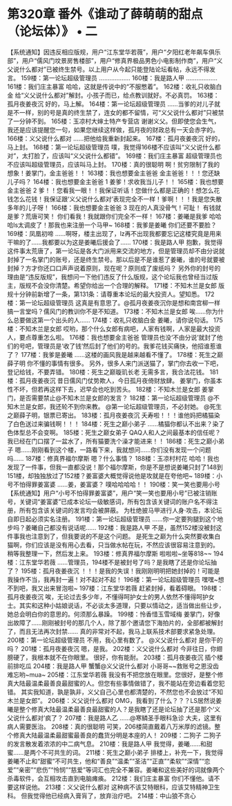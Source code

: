 # 第320章 番外《谁动了薛萌萌的甜点（论坛体）》 • 二
【系统通知】因违反相应版规，用户“江东堂华若薇”，用户“夕阳红老年飙车俱乐部”，用户“儒风门坟景房售楼部”，用户“修真界极品男色小电影制作商”，用户“义父说什么都对”已被终生禁号。以上用户从今起只能登陆论坛看帖，永远不得发言。
159楼：第一论坛超级管理员
………………
160楼：我是路人甲
………………
161楼：我们庄主暴富
哈哈，这就是传说中的“不服憋着”。
162楼：收礼只收脑白金
给“义父说什么都对”解封。小孩子而已，给点教训就好。不必真罚。
163楼：孤月夜姜夜沉
好的，马上解。
164楼：第一论坛超级管理员
……当爹的对儿子就是不一样，别的号是真的终生禁了，连女的都不留情，可“义父说什么都对”只被禁了一分钟不到。
165楼：玉凉村大婶土特产专营店
谢谢义父。但即使您会生气，我还是应该提醒您一句，如果您继续这样做，孤月夜的财政总有一天会赤字的。
166楼：义父说什么都对
……把他给我重新封起来。
167楼：孤月夜姜夜沉
好的，马上封。
168楼：第一论坛超级管理员
噗，我觉得166楼不应该叫“义父说什么都对”，太打脸了，应该叫“义父说什么都错”。
169楼：我们庄主暴富
超级管理员也不应该叫超级管理员，应该叫马上封。
170楼：真的很聪明
啊！贫穷限制了我的想象！姜掌门，金主爸爸！！
163楼：我也想要金主爸爸
金主爸爸！！！您还缺儿子吗？
164楼：我也想要金主爸爸 1
姜爹！求收我当儿子！！
165楼：我也想要金主爸爸 2
爹！！您看我一眼！！我保证听话！您做什么都是正确的！想怎么花钱怎么花钱！我保证跟‘义父说什么都对’表现完全不一样！爹啊！！！我是您失散多年的儿子呀！
166楼：我也想要金主爸爸 3
现在的人真没骨气！可耻！
有钱就是爹？荒唐可笑！
你们看我！我就跟你们完全不一样！
167楼：姜曦是我爹
哈哈哈ls太调皮了！那我也来注册一个马甲~
168楼：我爹是姜曦
你们还要不要脸？
169楼：凤凰初啼
……啊呀，楼主出现了，lz再不出现我都要忘记这楼究竟是用来干嘛的了……我都要以为这是姜曦后援会了……
170楼：我是路人甲
抱歉，我觉得这件事太荒唐了，第一论坛是各大门派用来交流的地方，但是管理员却不由分说就封掉了一名掌门的账号，还是终生禁号。那以后是不是谁惹了姜曦，谁的号就要被封掉？方才你还口口声声说着原则，现在呢？原则成了废纸吗？
另外你的封号的理由是“违反版规”，我想问一下他们违反了什么版规，这个论坛我也曾经当过版主，版规不会没你清楚。希望你给出一个合理的解释。
171楼：不知木兰是女郎
版规十分钟前新增了一条，第131条：请尊重本论坛的最大投资人。望知悉。
172楼：第一论坛超级管理员
这真是有意思了。@孤月夜姜夜沉你是想和南宫柳一样搞一言堂吗？儒风门的教训你不是不知道。
173楼：不知木兰是女郎
唉……你为什么总要做这第一个出头的人……
174楼：收礼只收脑白金
姜曦，请你说句话。
175楼：不知木兰是女郎
哎哟，那个什么女郎有病吧，人家有钱啊，人家是最大投资人，要点尊重怎么啦。
176楼：我也想要金主爸爸
管理员也没‘不由分说’就封了他们的号吧，管理员是‘收了钱’然后封了他们的号的。我爹花钱买痛快，他招谁惹谁了？
177楼：我爹是姜曦
……这楼的画风我是越来越看不懂了。
178楼：死生之巅薛子明
你不懂的事情有很多。
另外，很多人来门派送猫了，掌门你去收一下吧，登记给钱，不要弄错。
180楼：死生之巅璇玑长老
无需多言，我合法花钱。
181楼：孤月夜姜夜沉
昔日儒风门仗势欺人，今日孤月夜倚财放肆。
姜掌门，你虽本性不坏，但若再这样下去，迟早会也吃到苦头。
182楼：不知木兰是女郎
姜掌门，是否需要禁止@不知木兰是女郎的发言？
182楼：第一论坛超级管理员
@不知木兰是女郎，我还轮不到你来教。
@第一论坛超级管理员，不必封她。
@死生之巅薛子明，银票已寄出。
183楼：孤月夜姜夜沉
夭寿啦！！！谁他妈把橘猫染了白色送过来骗钱啊！！！
184楼：死生之巅小弟子
……橘猫你都认不出来？染了色体型总不会变啊。
185楼：死生之巅女弟子
QAQ人和人之间最基本的信任呢？
我已经在门口摆了一盆水了，所有猫要洗个澡才能进来！！
186楼：死生之巅小弟子
嗯……刚刚看到这个楼，一路看下来，我就想问……你们没有发现一个问题吗……
187楼：修真界福尔摩斯
嗯？什么事情？
188楼：玉凉村村花
哈哈！我也发现了一件事，但我一直都没说！那个福尔摩斯，你是不是想说姜曦只封了148到151楼，却独独放过了152楼？姜富婆大概觉得说他是攻就是在夸他吧~
189楼：小号不怕得罪姜富婆
……姜，姜富婆？
噗哈哈哈哈！！
190楼：笑一笑也要用小号
【系统通知】用户“小号不怕得罪姜富婆”，用户“笑一笑也要用小号”已被注销账号，关键词“姜富婆”已成本论坛一级敏感词，所有包含该关键词的账户名不得注册，所有包含该关键词的发言均会被屏蔽。
为杜绝披马甲进行人身·攻击，本论坛自即日起必须实名注册。
191楼：第一论坛超级管理员
……你一定要狗腿到这个地步吗？姜曦自己都没有说话呢……
192楼：我是路人甲
不是，虽然152楼没被封这件事我也注意到了，但我要说的不是这个问题。
是死生之巅为什么突然要收集白猫啊，你们应该是没有用心去看，只当做水帖在玩，不然应该很容易注意到的。
稍等我整理一下，然后发上来。
193楼：修真界福尔摩斯
啦啦啦~坐等818~~
194楼：江东堂华若薇
……管理员，194楼不是被封号了吗？是我瞎了还是你论坛抽了？
195楼：孤月夜姜夜沉
！！！是我的失误！我刚刚明明把她封掉的！可能是我操作不当，我再封一遍！对不起对不起！
196楼：第一论坛超级管理员
嘿嘿~想不到吧，我又出来冒泡啦~
197楼：江东堂华若薇
赶紧封掉，看着碍眼。
198楼：孤月夜姜夜沉
唉，无论过去多少年，不懂得呵护女士的男人依然不懂得呵护女士。其实和这种小姑娘说话，不必谈太多道理，只要以情动之，适当做出些让步，她总会明白你的意思的。何须那么暴躁。
199楼：怜香惜玉雪域梅
姜掌门，好像出故障了……刚刚被封号的那几个人，除了那个邀请您下海拍片的，全部都被解封了，而且无法再次封禁……
真的非常对不起，我马上联系技术部要求紧急处理。
200楼：第一论坛超级管理员
不用，我心里有数了。
@义父说什么都对
是你干的吗？
201楼：孤月夜姜夜沉
嗯，是我。
202楼：义父说什么都对
今非往日，你翅膀硬了，我根本就不在你眼里。
很好，你有能耐。
203楼：孤月夜姜夜沉
插个楼前排吃瓜
204楼：我是路人甲
蟹蟹@义父说什么都对
小哥哥~~救账号之恩没齿难忘哟~mua~
205楼：江东堂华若薇
我没有不把您放在眼里。您很好，是整个修真大陆最温柔最善良最甜蜜的人。但您有些事情做错了，我不能站在旁边看着您犯错。
其实我知道，孰是孰非，义父自己心里也都清楚的，不然您也不会放过“不知木兰是女郎”。
206楼：义父说什么都对
OMG，我看到了什么？？？LS居然说姜曦是整个修真大陆最温柔最善良最甜蜜的人？是我瞎了还是论坛抽了还是那个‘义父说什么都对’疯了？
207楼：我是路人乙
……@寒鳞圣手眼科急诊 大夫，这里有病人需要医治。
208楼：真的很聪明
可笑，206楼简直戴着八万米厚的滤镜。整个修真大陆最温柔最甜蜜最善良的蠢货分明是本座的人！
209楼：二狗子
二狗子的发言散发着浓浓的中二病气息。
210楼：我是路人甲
我觉得，姜曦……和甜蜜……是两个不可共生的词。
211楼：死生之巅小弟子
排楼上，补充一下，我觉得姜曦不止和“甜蜜”不可共生，他和“善良”“温柔”“圣洁”“正直”“柔软”“深情”“恋爱”“亲密”“悲伤”“怜悯”“慈爱”等词汇也完全不兼容。姜曦和这些美好的词就像两个杀毒软件，会互相攻击直到电脑瘫痪。
212楼：我们庄主暴富
你们不懂他。请不要这样说他。
213楼：义父说什么都对
这种病不该艾特眼科，应该艾特精神卫生科。
但我觉得他已经病入膏肓了，放弃治疗吧。
214楼：中山狼不贪心
